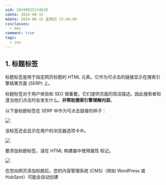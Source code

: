 ```yaml
---
uid: 20240815134610
cdate: 2024-08-15
mdate: 2024-08-15 星期四 13:46:09
cssclasses:
  - max
comment: true
tags:
  - seo
---
```


## 1. 标题标签 

标题标签是用于指定网页标题的 HTML 元素。它作为可点击的链接显示在搜索引擎结果页面 (SERP) 上。

标题标签对于用户体验和 SEO 很重要。它们提供页面的简洁描述。因此搜索者知道当他们点击时会发生什么。**并帮助搜索引擎理解内容**。

以下是标题标签在 SERP 中作为可点击链接的样子：

![](https://pic4.zhimg.com/80/v2-8b1ff7b84d397033826ad2ae4867a59b_1440w.webp)

该标签还会显示在用户的浏览器选项卡中。

![](https://pic4.zhimg.com/80/v2-b68610ce778884981dff6c2743adcfcf_1440w.webp)

要添加标题标签，请在 HTML 构建器中使用属性 <title>。

在要显示为标题的文本之前添加一个开始 <title> 标记。其末尾有一个结束 </title> 标记。

![](https://pic4.zhimg.com/80/v2-9a6db007a64cfc23c91f8b68a3034c5f_1440w.webp)

在您向网页添加标题后，您的内容管理系统 (CMS)（例如 WordPress 或 HubSpot）可能会自动创建 <title> 标记。

### 标题标签最佳实践

- **保持简洁**：目标是 50-60 个字符。如果您的标题超出此范围，它可能会在搜索结果中被删除。由于 Google 最多只能显示 600 像素（或大约 60 个字符）。
- **不要重复标题标签**：使每个标题都是唯一的，以帮助搜索引擎确定页面的用途
- **使用主要关键字：**包括您的主要关键字（您为该页面定位的主要术语）来指示内容的主题
- **分析 SERP：**通过 Google 搜索您的内容主题。查看排名较高的页面显示的标题以及这些标题使用的关键字。这将使您了解还应该使用哪些关键字来帮助您的内容排名。
- **保持一致：**标题标签应与页面的 H1 相同或相似。这两个元素都有助于搜索引擎理解主题。
- **前置关键术语：**在标题开头使用最重要的单词。因此，搜索者可以轻松找到他们想要的内容。

## 2. 元描述<元描述>

元描述是 SEO 的另一个 HTML 元标记。这是可以在搜索引擎上显示的网页的简短描述。以及一些社交媒体预览。

元描述是提供页面内容简要说明的标签。它们通常出现在 SERP 上的标题标签下方。

虽然元描述不是排名因素，但它们会影响您的点击率 (CTR)。并将人们带到您的网站。有吸引力的元描述可以增加用户点击您的链接的可能性。

Yoast 和 Rank Math 等工具可以轻松添加元描述，而无需更新 HTML。

元描述代码片段在 HTML 中如下所示：

`<meta name="description" content="Learn how to develop a tone of voice for your brand and use our template to get started.">`

name _=”description”_元素表示您提供的元数据的类型（描述）。

content _=”_元素是您添加网页内容描述的位置（在第二对引号内）。

这是搜索引擎上的元描述的样子：

![](https://pic2.zhimg.com/80/v2-057155e0a281e885606c468ab5f6cd3d_1440w.webp)

### 元描述最佳实践

通过编写引起搜索者兴趣的元描述，您可能会获得更多页面流量。提高点击率。

以下是一些最佳实践：

- 描述您的内容是关于什么的。因此，搜索者知道当他们点击进入您的网站时会发生什么。
- 力求简洁描述不超过 155 个字符。较长的元描述可能会在 SERP 中被切断。如果您针对移动设备进行优化，请坚持在 105 左右。
- 包含您的主要关键字
- 使用 Yoast 或 Rank Math 等插件来帮助您遵循字符长度的最佳实践。以及关键词的使用。

Yoast 的插件如下所示：

![](https://pic1.zhimg.com/80/v2-b13529c88ae490035d19f4aea4be64c0_1440w.webp)

## 3. 标头标签 `<h1>` 至 `<h6>`

标题标签（例如 `<h1>`、`<h2>` 和 `<h3>`）可帮助您定义页面上的每个标题和副标题。并帮助您构建所有类型页面上的内容。包括您的主页、服务页面、产品页面、博客文章等。为了让访客更容易阅读和理解。

它们还帮助搜索引擎理解内容的层次结构和上下文。

标题大小 (H1 > H2) 越大，包含关键字或描述性短语就越重要。

由于标题可能比纯文本更重要（它们有助于指示页面结构），因此您应该尽可能使用关键字对其进行优化。

在 HTML 标记中，以下标头标记很常见：

- **标题 1 `<h1>`**：页面的主标题/标题
- **标题 2 `<h2>`**：二级标题
- **标题 3 `<h3>`：**` <h2>` 的副标题
- **标题 4 `<h4>`：** `<h3>`的副标题
- **标题 5 `<h5>`：** `<h4>` 的副标题
- **标题 6 `<h6>`：** `<h5>` 的副标题

![](https://pic4.zhimg.com/80/v2-a26d8c2f52cf29e971a382c67f9b4b9f_1440w.webp)

例如，H1 标签告诉搜索引擎页面的主要主题是什么。并把内容组织清楚。他们还向访问者表明该页面包含他们正在寻找的信息。

HTML 中的 H1 如下所示：

![](https://pic2.zhimg.com/80/v2-4184ae8943a235ecf672279ce589342d_1440w.webp)

对于访客来说，它是这样的：

![](https://pic3.zhimg.com/80/v2-8ae542e03ab74b39520d80a9a1158172_1440w.webp)

要在 HTML 中添加标题 1 标记，您可以在标题前面使用开头的 `<h1>`。最后还有一个结束语`</h1>`。

许多 CMS 会自动根据您的网页标题创建 H1。并允许您从编辑器轻松选择标头（如 H2、H3 和 H4），而无需更新 HTML。

H2 介绍网页或博客文章上的每个主要部分。

![](https://pic4.zhimg.com/80/v2-b3bc88b303ec774a1480ef04e2e0a1fb_1440w.webp)

H3 在 H2 之后。使用它们在 H2 下组织内容。并提高可读性。

H3 的文本尺寸显得较小。指示 H2 中的小节。

![](https://pic4.zhimg.com/80/v2-22cc9ae57039629687ad5f2f3a3fe747_1440w.webp)

在 WordPress 等 CMS 中，使用编辑器选择标头标签。

![](https://pic2.zhimg.com/80/v2-3ccdb2e9c6bc27ce2c3ed813cc33d981_1440w.webp)

## 4. 图像替代文本 `<img>`

Alt 文本或替代文本是与图像相对应的描述。如果图像无法加载，则会显示文本来代替图像。该文本对于使用屏幕阅读器的人也很有帮助。

以下是图像 HTML 标记的示例：

`<img src="https://example.com/.pixel-7-pro-camera-barjpg" alt="The back of the Pixel 7 Pro showing the aluminum camera bar">`

“img src”表示图像来源。 (alt) 表示图像的替代文本。

当图像加载失败时，替代文本如下所示：

![](https://pic2.zhimg.com/80/v2-2462c7781366e83fd0e414a640d10f2d_1440w.webp)

图像替代文本对于 SEO 很重要，因为它为搜索引擎提供有关图像内容的信息。这可以帮助提高页面的相关性。

优化您的图片还可以增加流量并提高排名的机会。

您添加到网站的每张图片都是一个战略性添加关键字和短语的机会。进一步优化搜索引擎的内容。

在许多 CMS 中，您无需使用 HTML 编辑器即可应用替代文本。

  

## 5. 规范标签 `<canonical>`

当同一页面存在多个版本时，规范标签允许您指定页面的首选版本。

例如，假设您经营一个电子商务网站。同一产品的每种颜色变体都有一个唯一的 URL。但每一页的内容都是一样的。使用规范标签来指示您希望 Google 将哪个 URL 编入索引。

规范标签对于 SEO 很重要，因为它们有助于防止重复内容问题。这可能会对排名产生负面影响。搜索引擎可以了解要索引并在搜索结果中显示的页面版本。

这些标签告诉搜索引擎应该索引哪个页面版本（称为“规范 URL ”）。因此，重复的内容不会显示在搜索结果中。任何页面权限都会转到您指定的规范 URL。

![](https://pic3.zhimg.com/80/v2-f7b3db1ee75b9d5c59fcf73112abcd72_1440w.webp)

要添加规范标签，请使用代码片段：

`<link rel="canonical" href="https://example.com/preferred-url-here/" />`

规范标签有几个属性：

- **“link”**：定义一个 URL 与另一个 URL 之间的关系
- **rel="canonical"**：表示关系类型
- **href="URL"**：确认原始内容的具体URL

在某些 CMS（如下面所示的 Versoly）中，您可以添加规范 URL，而无需访问 HTML 编辑器。

![](https://pic2.zhimg.com/80/v2-7711c19002b5c02eab3a6a074a880865_1440w.webp)

如果您不使用规范标签，搜索引擎可能会索引错误的页面。这意味着您的首选页面的排名可能不会那么高。

## 6. 机器人元标签 `<meta robots>`

您可能不希望搜索引擎对您网站的每个页面建立索引。将机器人元标记与“noindex”或“nofollow”等指令相结合，有助于搜索引擎以最佳方式抓取您的网站并为其建立索引。

机器人元标记是页面级标记，告诉搜索引擎和网站爬虫如何爬行您的网站。

使用 robots 元标记指定搜索引擎是否应将页面编入索引。以及是否应该遵循页面上的链接。

您可能包含此标签的常见页面包括：

- 管理或登录页面
- 确认页面。例如感谢页面。
- 内部搜索结果页面
- 来自暂存站点的页面
- 具有重复内容的页面
- 按点击付费 (PPC) 着陆页

例如，如果您不希望搜索引擎对页面建立索引，则可以在 HTML 标头中包含以下代码片段：

`<meta name="robots" content="noindex">`

这两个属性是“名称”和“内容”。

- **名称**：指示正在定义的元数据的类型（机器人）
- **内容**：给出的说明（无索引）

您还可以在内容属性中使用多个指令。例如 noindex、nofollow 和 noimageindex 等。使用逗号分隔每一项。

下面是使用多条指令的示例：

`<meta name="robots" content="noindex, nofollow">`

noindex 指令告诉搜索引擎不要将该页面包含在搜索结果中。 nofollow 指令告诉爬虫不要跟踪页面上的链接。

## 7. 模式标记

架构标记是一种结构化数据，您可以将其添加到页面源中以帮助搜索引擎理解内容。

网站所有者经常使用此数据来提供有关页面的附加信息。例如产品详细信息、评论、评级等等。

以下是 Semrush 主页上的标记示例：

![](https://pic4.zhimg.com/80/v2-0ab469e0033dc4099babc9dbd3dfce5b_1440w.webp)

虽然模式标记从技术上讲并不是 HTML 标记，但它仍然很有价值。它可以帮助提高页面在搜索结果中的可见性和相关性。所以它以丰富的片段脱颖而出。

常见的丰富摘要格式包括但不限于：

- 产品标记
- 常见问题解答
- 评论
- 食谱
- 电影
- 活动

无论您的业务类型如何，使用标记都可以增强内容在 SERP 中的外观并提高点击率。人们更有可能注意到并点击列表。

假设您经营一家面包店，并且您的网站有一个食谱部分。通过为菜谱页面添加架构标记，菜谱页面的搜索结果可以以与标准有机列表不同的方式显示。在标记中，您可以包含配料、准备时间和烹饪时间等详细信息。

以下是食谱的丰富片段：

![](https://pic2.zhimg.com/80/v2-330146c669846119d65110da246227b9_1440w.webp)

使用 Google 的结构化数据标记助手添加架构标记。

打开工具。选择您要创建的代码片段类型，然后输入您的页面 URL。然后，单击“**开始 标记**”。

对于此示例，我们将创建产品结构化数据标记。

![](https://pic4.zhimg.com/80/v2-8f9dd9e97356be3a9bb36995c5a7595f_1440w.webp)

该工具会将网页的 URL 填充到“标签数据”视图中：

![](https://pic3.zhimg.com/80/v2-f4d6deb30f7ff551ae14c97801563a7a_1440w.webp)

此示例是 MacBook Pro 的产品片段。因此，我们将包含产品名称、价格、图像、品牌、徽标等元素。

选择或突出显示页面元素，该工具将要求您标记它们。

例如，要添加产品名称，请将其突出显示并用“**名称**”标记。

![](https://pic1.zhimg.com/80/v2-28761982b5374a3d0374558cc0de3ef0_1440w.webp)

如果您想添加价格，您可以突出显示并选择“**价格**”标签：

![](https://pic2.zhimg.com/80/v2-45a4fc080c7533dda7de913619473a99_1440w.webp)

当您工作时，该工具会将所有信息添加到右侧面板中。

标记尽可能多的元素。

然后，单击屏幕右上角的 红色“**创建 HTML ”按钮。**

![](https://pic1.zhimg.com/80/v2-a03595bc71a282aaee4d415c3297d394_1440w.webp)

该工具将在侧面板中创建结构化数据标记代码。

![](https://pic1.zhimg.com/80/v2-cd4d625a38ca0af3140c2f1a6f8981b8_1440w.webp)

最后，复制或下载代码并将其添加到页面的 `<head>` 部分。

就是这样。您已成功添加架构标记。

## 8.表`<表>`

表格标签是用于在网页上创建表格的 HTML 元素。

虽然向内容添加表格听起来不像典型的 SEO 策略，但您可以使用它们以结构化格式组织和显示数据。这可以增强内容的外观和感觉。使其更易于阅读。

使用表格标签在内容中创建行和列（表格），以结构化且具有视觉吸引力的方式呈现数据。

例如，此Sizely 表按国家/地区显示夹克尺寸。这对购物者有帮助。

![](https://pic3.zhimg.com/80/v2-7f32557e6aaaededdec4b9bcec4b5856_1440w.webp)

表格也有可能在 Google 中显示为特色片段。这可以引起注意。并产生更多的网站点击量。

![](https://pic4.zhimg.com/80/v2-4fea96a9deb299786106ccd67931981f_1440w.webp)

如果您的 CMS 支持从 Google Docs 或 Microsoft Word 等其他软件复制和粘贴表格，您可能无需担心在副本周围创建特定标签。

需要注意的关键表标签是：

- **`<table>`**：表示表的开始
- **`<tr>`**：定义表格行
- **`<td>`**：定义表格中的单元格
- **`<th>`**：定义表格标题单元格
- **`<td>`**：定义第一行的数据单元格

一个例子可能如下所示：

```
<table>
	<tr>
	<th>Header 1</th> 
	<th>Header 2</th>  
	</tr>
	<tr>  
	<td>Data 1</td>
	<td>Data 2</td>  
	</tr>
</table>
```

在上面的示例中，我们执行了以下操作：

- 使用 `<table>` 启动一个表
- 使用 `<tr>` 定义一行
- 在标题 1 周围使用 `<th>` 添加了表标题
- 在标题 2 周围使用`<th>` 添加了表标题
- 在我们的 CMS 中的数据周围添加了数据单元格
- 使用 `<tr>` 定义行
- 使用 `<table>` 结束表格

每个 CMS 的输出看起来会有所不同。取决于您是否应用主题或自定义格式。

## 9. iframe `<iframe>`

iframe（或内联框架）是一种 HTML 元素，可让您将 HTML 文档嵌入页面内。它就像页面上的一个小窗口，显示来自其他地方的内容。

您可能使用 iframe 的场景包括：

- 嵌入多媒体元素。例如来自 YouTube 或 SoundCloud 等平台的视频、音频文件和动画。
- 嵌入文档。就像 PDF 一样。
- 集成第三方应用程序。例如 Google 地图小部件。
- 从外部源加载内容。包括来自 Twitter、Facebook 和 Instagram 的社交媒体帖子。

您的基本代码片段如下所示：

`<iframe src="https://example.com"></iframe>`

例如，使用 iframe 嵌入 YouTube 视频将显示如下媒体：

![](https://pic2.zhimg.com/80/v2-e38f8eab97d87057691f23c1333f97ed_1440w.webp)

在 WordPress 等 CMS 中，您将有一个嵌入/导入按钮，允许您使用 URL 添加外部组件。而不是获取和创建代码。

例如，您可以添加 YouTube 视频 URL，而不是创建 iframe 代码。

虽然 iframe 可以改善用户体验，但对于 SEO 也有缺点：

- 加载 iframe 意味着同时加载两个站点。这会减慢您的页面速度。页面速度是 Google 排名因素。
- 如果嵌入的内容来自不受信任的来源，则 iframe 可能会存在安全风险。恶意 iframe 可能会在您的网站上注入有害代码。
- 搜索引擎将 iframe 内容视为属于另一个网站。这意味着它不会直接有利于您的排名。

我们建议采用以下集成外部内容的最佳实践：

- 仅将 iframe 用于支持内容的特定目的。例如在您的位置页面上嵌入地图。
- 确保嵌入的内容是相关的。并增强用户体验。
- 通过避免不必要的 iframe 来优化页面加载时间。当您_确实_使用 iframe 时，请优化页面速度，以抵消 iframe 造成的任何加载时拖动。
- 仅集成来自可信来源的内容，以最大程度地降低安全风险

_**笔记**_

_iframe 内的内容不会被搜索引擎索引。_

## 10. 列表标签 `<li>`

您发现这篇博文中使用的列表数量了吗？

列表标签将文本转换为列表。使用这些标签来组织信息。

当读者浏览您的内容时，他们不太可能阅读每个单词。列表使要点易于浏览。并且更容易阅读。

格式良好的列表也可能有助于搜索引擎优化。

当谷歌认为它提供了最佳的用户体验时，就会显示 [特色片段](https://link.zhihu.com/?target=https%3A//www.semrush.com/blog/featured-snippets/)。一种类型的特色片段是列表。如果 Google 认为您拥有支持搜索者查询的最佳列表，则可能会从您的内容中提取这些内容。

![](https://pic3.zhimg.com/80/v2-01b32063ed3ffd4e8004ef6edb1c488a_1440w.webp)

HTML 中的列表如下所示：

![](https://pic3.zhimg.com/80/v2-d5228e3f9311c822b00fa739f5c69286_1440w.webp)

对于访客来说，它是这样的：

![](https://pic4.zhimg.com/80/v2-28e2d835c87a4d2ea70a302a3b9a0e43_1440w.webp)

如果您的 CMS 支持从文档创建工具（Word、Google Docs、Notion 等）复制和粘贴，则会自动应用标签。

在使用 HTML 创建列表之前，请选择是否要对列表进行排序或无序。

- **已订购**：显示相应编号的商品
- **无序**：以任意顺序显示的项目

在编写说明或菜谱时，请选择_“有序”_，因为用户需要按特定顺序执行列表项。

如果列表项不需要连续执行，则列表可以是无序的。一个例子是食谱成分列表。

对于有序列表，请在列表标签​​之前使用标签` <ol>`，在列表标签​​之后使用标签 `</ol>`。

在 `<ol>` 标记内，包含您的列表项，并在 HTML 编辑器中用 `<li>` 标记将它们包围起来。

您的列表在 HTML 中将如下所示：
```
<ol>
<li>First item</li>
<li>Second item</li>
<li>Third item</li>
</ol>
```
当在您的网站上发布时，您的列表将如下所示：

1. 第一项
2. 第二项
3. 第三项

对于无序，请在列表标签​​之前和之后使用标签 `<ul>` ，并在 HTML 编辑器中用 `<li>` 标签将它们括起来。

您的列表在 HTML 中将如下所示：

```
<ul>  
<li>Oranges</li>
<li>Sugar</li>
<li>Water</li> 
</ul>
```
发布后，您的列表将如下所示：

- 橙子
- 糖
- 水

## 11. 超链接`<a>`

超链接通常简称为“链接”，是将一个页面链接到另一页面的 HTML 元素。您可以使用超链接来帮助用户在同一网站的页面之间导航。或者您可以链接到其他网站。

超链接对于 SEO 很重要，因为它们可以帮助搜索引擎发现并索引您的内容。它们还帮助搜索引擎理解不同页面之间的关系。

超链接 HTML 代码由以下部分组成：

- **`<a>`**：锚标记，表示重定向的开始
- **href= "[https://www.exampleurl.com](https://link.zhihu.com/?target=https%3A//www.exampleurl.com)">**：将文本或图像重定向到的位置
- **锚文本**：添加向访问者显示的文本（通常是现有副本）
- **`</a>`**：关闭标签

组合后，您的超链接 HTML 代码将如下所示：

![](https://pic3.zhimg.com/80/v2-0b901d1bdd065dea112f6f18ff2fecca_1440w.webp)

在您发布的页面上，超链接如下所示：

![](https://pic4.zhimg.com/80/v2-394e8d23a311006d20e1cfe9ab7d32cf_1440w.webp)

_**笔记**_

_您的网站将根据其主题和格式显示超链接。它们的下划线、粗体或颜色可能与文本的其余部分不同。_

例如，如果您从 Google Docs 或 Word 复制链接文本，则当您将其粘贴到其他位置时，该链接可能会伴随该文本。

您还可以使用超链接进行 内部链接。内部链接是一种超链接，可将网站访问者引导至您网站上的另一个页面。

添加内部链接到您的任何页面。就像你的“钱页”一样。包括联系表格、免费试用和演示请求。

添加号召性用语 (CTA) 以鼓励用户进一步参与。就像“在这里注册免费试用”。

![](https://pic1.zhimg.com/80/v2-3c5752b6822168dff5f289a1e507dddc_1440w.webp)

## 12.开放图谱标签和 Twitter 卡

针对不同受众的个性化对于从搜索引擎以外的平台产生参与度至关重要。

开放图标签控制您在社交媒体上呈现网页的方式。

您撰写的每篇博客文章都可能会在社交媒体上分享。为什么不提高其性能，使其更有可能获得点击呢？

添加新的图像、标题或描述，以鼓励不同的社交平台受众点击您的内容。

您可能希望网页在搜索引擎上的显示方式与在 Twitter、Facebook 或 LinkedIn 上的显示方式不同，以获得特定受众的更多点击。

因此，虽然您的网页在搜索引擎和您的网站上可能看起来像这样：

![](https://pic2.zhimg.com/80/v2-4c877d5b8dd0bd347e8faf6f8ce2e2d9_1440w.webp)

在社交媒体上它也可以是这样的。 （注意不同的标题。）

![](https://pic1.zhimg.com/80/v2-6773e7336fd059cdab74d81ff338594c_1440w.webp)

您的 CMS 可能可以选择添加开放图谱标题，而无需编辑 HTML 代码。

![](https://pic1.zhimg.com/80/v2-94cb68cbec6278cc6d2e39a2df3cab4c_1440w.webp)

如果没有，请添加以下示例 HTML 代码，以便在社交媒体上共享内容时创建替代标题、图像和描述。

`<meta property="og:title" content="Insert Your Title Here">`

这里起作用的主要属性是：

- **og:title**：显示与原始内容不同的标题
- **og:image**：显示与原始内容不同的图像
- **og:description**：显示与原始内容不同的预览描述